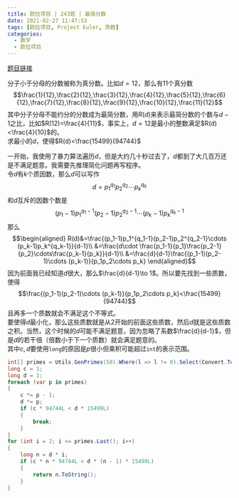```yaml
---
title: 欧拉项目 | 243题 | 最简分数
date: 2021-02-27 11:47:53
tags: [欧拉项目, Project Euler, 质数]
categories:
  - 数学
  - 欧拉项目
---
```

[题目链接](https://projecteuler.net/problem=243 "Problem 243 - Project Euler")

分子小于分母的分数被称为真分数。比如$d=12$，那么有11个真分数
$$\frac{1}{12},\frac{2}{12},\frac{3}{12},\frac{4}{12},\frac{5}{12},\frac{6}{12},\frac{7}{12},\frac{8}{12},\frac{9}{12},\frac{10}{12},\frac{11}{12}$$
其中分子分母不能约分的分数成为最简分数，用$R(d)$来表示最简分数的个数与$d-1$之比，比如$R(12)=\frac{4}{11}$，事实上，$d=12$是最小的整数满足$R(d)<\frac{4}{10}$的。  
求最小的$d$，使得$R(d)<\frac{15499}{94744}$

<!-- more -->

一开始，我使用了暴力算法遍历$d$，但是大约几十秒过去了，$d$都到了大几百万还是不满足题意。我需要先推理简化问题再写程序。  
令$d$有$k$个质因数，那么$d$可以写作
$$d=p_1^{q_1}p_2^{q_2}\cdots p_k^{q_k}$$
和$d$互斥的因数个数是
$$(p_1-1)p_1^{q_1-1}(p_2-1)p_2^{q_2-1}\cdots (p_k-1)p_k^{q_k-1}$$
那么
$$\begin{aligned}
R(d)&=\frac{(p_1-1)p_1^{q_1-1}(p_2-1)p_2^{q_2-1}\cdots (p_k-1)p_k^{q_k-1}}{d-1}\\
&=\frac{d\cdot \frac{p_1-1}{p_1}\frac{p_2-1}{p_2}\cdots\frac{p_k-1}{p_k}}{d-1}\\
&=\frac{d}{d-1}\frac{(p_1-1)(p_2-1)\cdots (p_k-1)}{p_1p_2\cdots p_k}
\end{aligned}$$
因为前面我已经知道$d$很大，那么$\frac{d}{d-1}\to 1$。所以要先找到一些质数，使得
$$\frac{(p_1-1)(p_2-1)\cdots (p_k-1)}{p_1p_2\cdots p_k}<\frac{15499}{94744}$$
且再多一个质数就会不满足这个不等式。  
要使得$d$最小化，那么这些质数就是从2开始的前面这些质数，然后$d$就是这些质数之积。当然，这个时候的$d$可能不满足题意，因为忽略了系数$\frac{d}{d-1}$，但是$d$的若干倍（倍数小于下一个质数）就会满足题意的。  
其中$c,d$要使用`long`的原因是$p$很小但乘积可能超过`int`的表示范围。
``` csharp
int[] primes = Utils.GenPrimes(50).Where(l => l != 0).Select(Convert.ToInt32).ToArray();
long c = 1;
long d = 1;
foreach (var p in primes)
{
    c *= p - 1;
    d *= p;
    if (c * 94744L < d * 15499L)
    {
        break;
    }
}
for (int i = 2; i <= primes.Last(); i++)
{
    long n = d * i;
    if (c * n * 94744L < d * (n - 1) * 15499L)
    {
        return n.ToString();
    }
}
```
